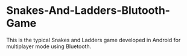 # Snakes-And-Ladders-Blutooth-Game
This is the typical Snakes and Ladders game developed in Android for multiplayer mode using Bluetooth.
